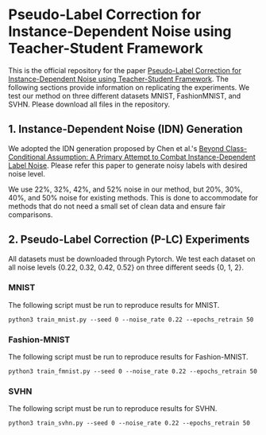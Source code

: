 # Pseudo-Label Correction for Instance-Dependent Noise using Teacher-Student Framework

This is the official repository for the paper [Pseudo-Label Correction for Instance-Dependent Noise using Teacher-Student Framework](https://arxiv.org/abs/2311.14237).
The following sections provide information on replicating the experiments. We test our method on three different datasets MNIST, FashionMNIST, and SVHN. Please download all files in the repository.

## 1. Instance-Dependent Noise (IDN) Generation

We adopted the IDN generation proposed by Chen et al.'s [Beyond Class-Conditional Assumption: A Primary Attempt to Combat Instance-Dependent Label Noise](https://github.com/chenpf1025/IDN/tree/master). Please refer this paper to generate noisy labels with desired noise level.


We use 22%, 32%, 42%, and 52% noise in our method, but 20%, 30%, 40%, and 50% noise for existing methods. This is done to accommodate for methods that do not need a small set of clean data and ensure fair comparisons.

## 2. Pseudo-Label Correction (P-LC) Experiments
All datasets must be downloaded through Pytorch. We test each dataset on all noise levels {0.22, 0.32, 0.42, 0.52} on three different seeds {0, 1, 2}.
### MNIST
The following script must be run to reproduce results for MNIST.



    python3 train_mnist.py --seed 0 --noise_rate 0.22 --epochs_retrain 50


### Fashion-MNIST
The following script must be run to reproduce results for Fashion-MNIST.



    python3 train_fmnist.py --seed 0 --noise_rate 0.22 --epochs_retrain 50
    


### SVHN
The following script must be run to reproduce results for SVHN.



    python3 train_svhn.py --seed 0 --noise_rate 0.22 --epochs_retrain 50

